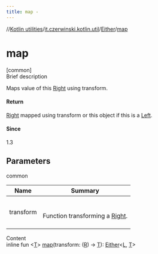 ```yaml
---
title: map -
---
```

//[Kotlin utilities](../../index.html)/[it.czerwinski.kotlin.util](../index.html)/[Either](index.html)/[map](map.html)



# map  
[common]  
Brief description  


Maps value of this [Right](../-right/index.html) using transform.



#### Return  


[Right](../-right/index.html) mapped using transform or this object if this is a [Left](../-left/index.html).



#### Since  


1.3



## Parameters  
  
common  
  
|  Name|  Summary| 
|---|---|
| transform| <br><br>Function transforming a [Right](../-right/index.html).<br><br>
  
  
Content  
inline fun <[T](map.html)> [map](map.html)(transform: ([R](index.html)) -> [T](map.html)): [Either](index.html)<[L](index.html), [T](map.html)>  



